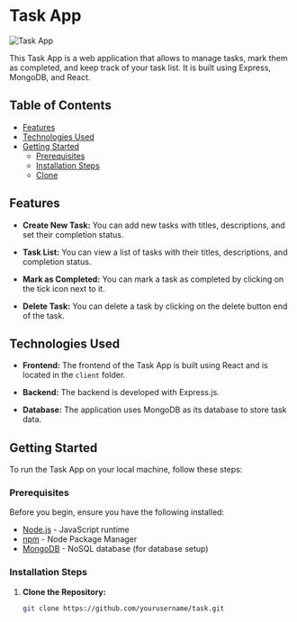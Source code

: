 # Task App

![Task App](task-app-screenshot.png)

This Task App is a web application that allows to manage tasks, mark them as completed, and keep track of your task list. It is built using Express, MongoDB, and React. 

## Table of Contents

- [Features](#features)
- [Technologies Used](#technologies-used)
- [Getting Started](#getting-started)
  - [Prerequisites](#prerequisites)
  - [Installation Steps](#installation-steps)
  - [Clone](#clone)

## Features

- **Create New Task:** You can add new tasks with titles, descriptions, and set their completion status.

- **Task List:** You can view a list of tasks with their titles, descriptions, and completion status.

- **Mark as Completed:** You can mark a task as completed by clicking on the tick icon next to it.

- **Delete Task:** You can delete a task by clicking on the delete button end of the task.



## Technologies Used

- **Frontend:** The frontend of the Task App is built using React and is located in the `client` folder.

- **Backend:** The backend is developed with Express.js.

- **Database:** The application uses MongoDB as its database to store task data.

## Getting Started

To run the Task App on your local machine, follow these steps:

### Prerequisites

Before you begin, ensure you have the following installed:

- [Node.js](https://nodejs.org/) - JavaScript runtime
- [npm](https://www.npmjs.com/) - Node Package Manager
- [MongoDB](https://www.mongodb.com/) - NoSQL database (for database setup)

### Installation Steps

1. **Clone the Repository:**

   ```bash
   git clone https://github.com/yourusername/task.git
